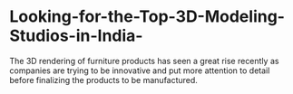 # Looking-for-the-Top-3D-Modeling-Studios-in-India-
The 3D rendering of furniture products has seen a great rise recently as companies are trying to be innovative and put more attention to detail before finalizing the products to be manufactured.
